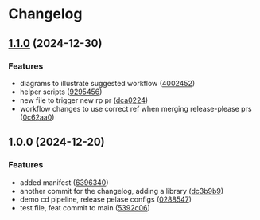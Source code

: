 # Changelog

## [1.1.0](https://github.com/dvsa/dvsa-release-please-poc/compare/v1.0.0...v1.1.0) (2024-12-30)


### Features

* diagrams to illustrate suggested workflow ([4002452](https://github.com/dvsa/dvsa-release-please-poc/commit/4002452e406379728eac3c252cf15d706f281091))
* helper scripts ([9295456](https://github.com/dvsa/dvsa-release-please-poc/commit/9295456afbc3b079cee73639b913ecbaa75e96cf))
* new file to trigger new rp pr ([dca0224](https://github.com/dvsa/dvsa-release-please-poc/commit/dca022444318f5b998b42869c1a3034759fda47f))
* workflow changes to use correct ref when merging release-please prs ([0c62aa0](https://github.com/dvsa/dvsa-release-please-poc/commit/0c62aa0363dc34f4d3d4b07ee72a16bcb52b1a87))

## 1.0.0 (2024-12-20)


### Features

* added manifest ([6396340](https://github.com/dvsa/dvsa-release-please-poc/commit/639634085e7d7465d831b56f5a87ea2490ae4711))
* another commit for the changelog, adding a library ([dc3b9b9](https://github.com/dvsa/dvsa-release-please-poc/commit/dc3b9b94af6ccca753997153e565a26900280943))
* demo cd pipeline, release pelase configs ([0288547](https://github.com/dvsa/dvsa-release-please-poc/commit/0288547c493f34ec305b05539e3292eea9a6bc89))
* test file, feat commit to main ([5392c06](https://github.com/dvsa/dvsa-release-please-poc/commit/5392c0617c230ba5241126d2a713fe0bf2099d6a))
